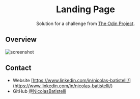 <!-- Please update value in the {}  -->

<h1 align="center">Landing Page</h1>

<div align="center">
   Solution for a challenge from  <a href="https://www.theodinproject.com/" target="_blank">The Odin Project</a>.
</div>

## Overview

![screenshot](https://github.com/NicolasBatistelli/LandingPage/assets/img/webscreen.png)

## Contact

- Website [https://www.linkedin.com/in/nicolas-batistelli/](https://www.linkedin.com/in/nicolas-batistelli/)
- GitHub [@NicolasBatistelli](https://github.com/NicolasBatistelli)
